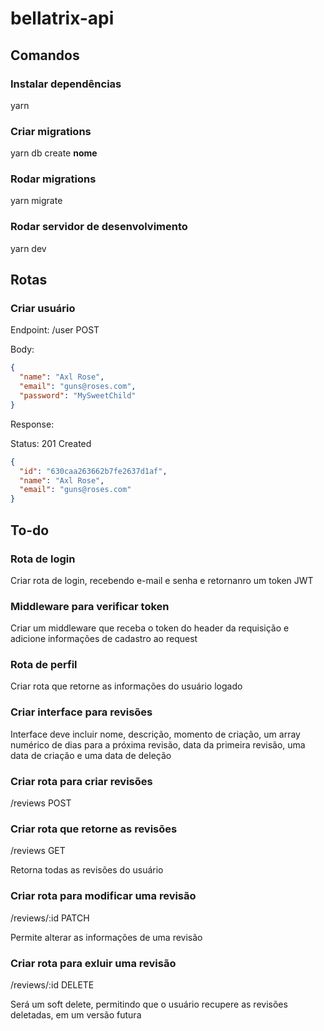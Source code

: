 # bellatrix-api

## Comandos

### Instalar dependências

yarn

### Criar migrations

yarn db create **nome**

### Rodar migrations

yarn migrate

### Rodar servidor de desenvolvimento

yarn dev

## Rotas

### Criar usuário

Endpoint: /user POST

Body:

```json
{
  "name": "Axl Rose",
  "email": "guns@roses.com",
  "password": "MySweetChild"
}
```

Response:

Status: 201 Created

```json
{
  "id": "630caa263662b7fe2637d1af",
  "name": "Axl Rose",
  "email": "guns@roses.com"
}
```

## To-do

### Rota de login

Criar rota de login, recebendo e-mail e senha e retornanro um token JWT

### Middleware para verificar token

Criar um middleware que receba o token do header da requisição e adicione informações de cadastro ao request

### Rota de perfil

Criar rota que retorne as informações do usuário logado

### Criar interface para revisões

Interface deve incluir nome, descrição, momento de criação, um array numérico de dias para a próxima revisão, data da primeira revisão, uma data de criação e uma data de deleção

### Criar rota para criar revisões

/reviews POST

### Criar rota que retorne as revisões

/reviews GET

Retorna todas as revisões do usuário

### Criar rota para modificar uma revisão

/reviews/:id PATCH

Permite alterar as informações de uma revisão

### Criar rota para exluir uma revisão

/reviews/:id DELETE

Será um soft delete, permitindo que o usuário recupere as revisões deletadas, em um versão futura

